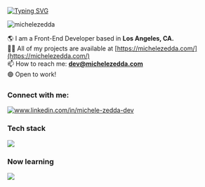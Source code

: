 [![Typing SVG](https://readme-typing-svg.demolab.com?font=Bitcount+Single&pause=1000&color=4B94B0&width=600&lines=Hi+%F0%9F%91%8B%2C+I'm+Michele)](https://git.io/typing-svg)

<p align="left"> <img src="https://komarev.com/ghpvc/?username=michelezedda&label=Profile%20views&color=0e75b6&style=flat" alt="michelezedda" /> </p>

  🌎 I am a Front-End Developer based in <b>Los Angeles, CA.</b><br/>
  👨‍💻 All of my projects are available at [https://michelezedda.com/](https://michelezedda.com/)<br/>
  📫 How to reach me: **dev@michelezedda.com**<br/>
  🟢 Open to work!<br/>

<h3 align="left">Connect with me:</h3>
<p align="left">
<a href="https://linkedin.com/in/michelezedda" target="blank"><img align="center" src="https://img.shields.io/badge/LinkedIn-0077B5?style=for-the-badge&logo=linkedin&logoColor=white" alt="www.linkedin.com/in/michele-zedda-dev" /></a>
</p>

<h3 align="left">Tech stack</h3>
  <a href="https://skillicons.dev">
    <img src="https://skillicons.dev/icons?i=html,css,js,ts,react,vite,sass,tailwind,vscode,github,git,redux,bootstrap,vitest,figma" />
  </a>

  <h3 align="left">Now learning</h3>
  <a href="https://skillicons.dev">
    <img src="https://skillicons.dev/icons?i=nextjs,express,mongodb" />
  </a>
</p>
